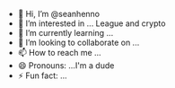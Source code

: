 - 👋 Hi, I’m @seanhenno
- 👀 I’m interested in ... League and crypto
- 🌱 I’m currently learning ...
- 💞️ I’m looking to collaborate on ...
- 📫 How to reach me ...
- 😄 Pronouns: ...I'm a dude
- ⚡ Fun fact: ...

<!---
seanhenno/seanhenno is a ✨ special ✨ repository because its `README.md` (this file) appears on your GitHub profile.
You can click the Preview link to take a look at your changes.
--->
